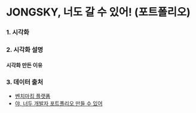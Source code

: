 # JONGSKY, 너도 갈 수 있어! (포트폴리오)

### 1. 시각화

### 2. 시각화 설명


#### 시각화 만든 이유


### 3. 데이터 출처
- [벤치마킹 플랫폼](https://notefolio.net/untitledesignstudio/85983)
- [야, 너두 개발자 포트폴리오 만들 수 있어](https://geonlee.tistory.com/9)
